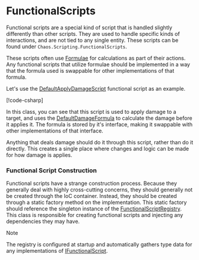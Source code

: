 # FunctionalScripts

Functional scripts are a special kind of script that is handled slightly differently than other scripts. They are used
to handle specific
kinds of interactions, and are not tied to any single entity. These scripts can be found
under `Chaos.Scripting.FunctionalScripts`.

These scripts often use [Formulae](<Formulae.md>) for calculations as part of their actions. Any functional scripts that
utilize formulae
should be implemented in a way that the formula used is swappable for other implementations of that formula.

Let's use the [DefaultApplyDamageScript](<xref:Chaos.Scripting.FunctionalScripts.ApplyDamage.ApplyAttackDamageScript>)
functional script as
an example.

[!code-csharp[](../../Chaos/Scripting/FunctionalScripts/ApplyDamage/ApplyAttackDamageScript.cs)]

In this class, you can see that this script is used to apply damage to a target, and uses
the [DefaultDamageFormula](<xref:Chaos.Formulae.Damage.DefaultDamageFormula>) to calculate the damage before it applies
it. The formula is
stored by it's interface, making it swappable with other implementations of that interface.

Anything that deals damage should do it through this script, rather than do it directly. This creates a single place
where changes and logic
can be made for how damage is applies.

### Functional Script Construction

Functional scripts have a strange construction process. Because they generally deal with highly cross-cutting concerns,
they should
generally not be created through the IoC container. Instead, they should be created through a static factory method on
the implementation.
This static factory should reference the singleton instance of
the [FunctionalScriptRegistry](<xref:Chaos.Scripting.FunctionalScripts.FunctionalScriptRegistry>). This class is
responsible for creating
functional scripts and injecting any dependencies they may have.

> [!NOTE]
> The registry is configured at startup and automatically gathers type data for any implementations
> of [IFunctionalScript](<xref:Chaos.Scripting.FunctionalScripts.Abstractions.IFunctionalScript>).